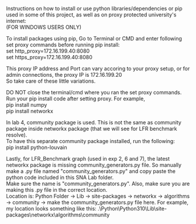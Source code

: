 Instructions on how to install or use python libraries/dependencies or pip used in some of this project, as well as on proxy protected university's internet:  
(FOR WINDOWS USERS ONLY)

To install packages using pip, Go to Terminal or CMD and enter following set proxy commands before running pip install:  
set http_proxy=172.16.199.40:8080  
set https_proxy=172.16.199.40:8080  

This proxy IP address and Port can vary accoring to your proxy setup, or for admin connections, the proxy IP is 172.16.199.20  
So take care of these little variations.  

DO NOT close the terminal/cmd where you ran the set proxy commands. Run your pip install code after setting proxy. For example,  
pip install numpy  
pip install networkx  

In lab 4, community package is used. This is not the same as community package inside networkx package (that we will see for LFR benchmark resolve).  
To have this separate community package installed, run the following:  
pip install python-louvain  

Lastly, for LFR_Benchmark graph (used in exp 2, 6 and 7), the latest networkx package is missing community_generators.py file. So manually make a .py file named "community_generators.py" and copy paste the python code included in this SNA Lab folder.  
Make sure the name is "community_generators.py". Also, make sure you are making this .py file in the correct location.   
Location is: Python Folder -> Lib -> site-packages -> networkx -> algorithms -> community -> make the community_generators.py file here. 
For example, my location looks something like this: .\Python\Python310\Lib\site-packages\networkx\algorithms\community  
